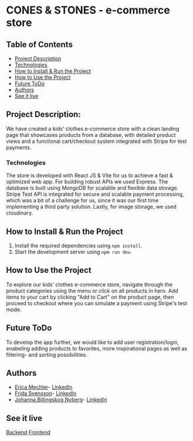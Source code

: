# CONES & STONES - e-commerce store

## Table of Contents

- [Project Description](#project-description)
- [Technologies](#technologies)
- [How to Install & Run the Project](#how-to-install--run-the-project)
- [How to Use the Project](#how-to-use-the-project)
- [Future ToDo](#future-todo)
- [Authors](#authors)
- [See it live](#see-it-live)

## Project Description:

We have created a kids' clothes e-commerce store with a clean landing page that showcases products from a database, with detailed product views and a functional cart/checkout system integrated with Stripe for test payments.

### Technologies

The store is developed with React JS & Vite for us to achieve a fast & optimized web app. For building robust APIs we used Express. The database is built using MongoDB for scalable and flexible data storage. Stripe Test API is integrated for secure and scalable payment processing, which was a bit of a challenge for us, since it was our first time implementing a third party solution. Lastly, for image storage, we used cloudinary.

## How to Install & Run the Project

1.  Install the required dependencies using `npm install`.
2.  Start the development server using `npm run dev`.

## How to Use the Project

To explore our kids' clothes e-commerce store, navigate through the product categories using the menu or click on all products in hero. Add items to your cart by clicking "Add to Cart" on the product page, then proceed to checkout where you can simulate a payment using Stripe's test mode.

## Future ToDo

To develop the app further, we would like to add user registration/login, enabeling adding products to favorites, more inspirational pages as well as filtering- and sorting possibilities.

## Authors

- [Erica Mechler](https://github.com/ericamechler)- [LinkedIn](https://www.linkedin.com/in/erica-mechler-a39b73a8/)
- [Frida Svensson](https://github.com/FridaMari)- [LinkedIn](https://www.linkedin.com/in/frida-svensson-649019295/)
- [Johanna Billingskog Nyberg](https://github.com/JohannaBN)- [LinkedIn](https://www.linkedin.com/in/johanna-billingskog-nyberg-b28b4738/)

## See it live

[Backend](https://cones-and-stones-ppnudpghiq-lz.a.run.app/)
[Frontend](https://cones-and-stones.netlify.app/)
